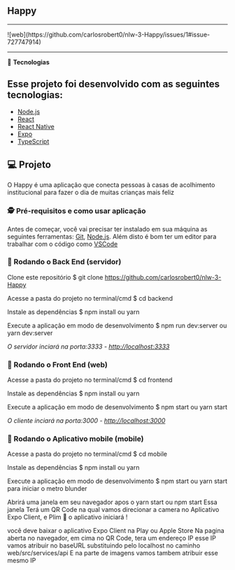 <h1 align="center">
    <h2>Happy</h2> <hr/>  
    ![web](https://github.com/carlosrobert0/nlw-3-Happy/issues/1#issue-727747914)
</h1>
<hr/>
🚀 <b>Tecnologias</b>

## Esse projeto foi desenvolvido com as seguintes tecnologias:

- [Node.js](https://nodejs.org/en/)
- [React](https://reactjs.org)
- [React Native](https://facebook.github.io/react-native/)
- [Expo](https://expo.io/)
- [TypeScript](https://www.typescriptlang.org/)

## 💻 Projeto

O Happy é uma aplicação que conecta pessoas à casas de acolhimento institucional para fazer o dia de muitas crianças mais feliz 

### 🕵 Pré-requisitos e como usar aplicação

Antes de começar, você vai precisar ter instalado em sua máquina as seguintes ferramentas:
[Git](https://git-scm.com), [Node.js](https://nodejs.org/en/). 
Além disto é bom ter um editor para trabalhar com o código como [VSCode](https://code.visualstudio.com/)

### 🎲 Rodando o Back End (servidor)

Clone este repositório
$ git clone <https://github.com/carlosrobert0/nlw-3-Happy>

Acesse a pasta do projeto no terminal/cmd
$ cd backend

Instale as dependências
$ npm install ou yarn

Execute a aplicação em modo de desenvolvimento
$ npm run dev:server ou yarn dev:server

<i>O servidor inciará na porta:3333 - <http://localhost:3333></i>

### 🌟 Rodando o Front End (web)

Acesse a pasta do projeto no terminal/cmd
$ cd frontend

Instale as dependências
$ npm install ou yarn

Execute a aplicação em modo de desenvolvimento
$ npm start ou yarn start

<i>O cliente inciará na porta:3000 - <http://localhost:3000></i>

### 🌟 Rodando o Aplicativo mobile (mobile)

Acesse a pasta do projeto no terminal/cmd
$ cd mobile

Instale as dependências
$ npm install ou yarn

Execute a aplicação em modo de desenvolvimento
$ npm start ou yarn start
para iniciar o metro blunder

Abrirá uma janela em seu navegador apos o yarn start ou npm start
Essa janela Terá um QR Code na qual 
vamos direcionar a camera no Aplicativo Expo Client, e Plim 🌟 o aplicativo iniciará !

você deve baixar o aplicativo Expo Client na Play ou Apple Store
Na pagina aberta no navegador, em cima no QR Code, tera um endereço IP 
esse IP vamos atribuir no baseURL substituindo pelo localhost no caminho
web/src/services/api
E na parte de imagens vamos tambem atribuir esse mesmo IP 





